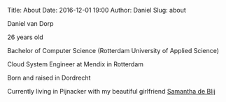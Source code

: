 Title: About
Date: 2016-12-01 19:00
Author: Daniel
Slug: about

Daniel van Dorp

26 years old

Bachelor of Computer Science (Rotterdam University of Applied Science)

Cloud System Engineer at Mendix in Rotterdam

Born and raised in Dordrecht

Currently living in Pijnacker with my beautiful girlfriend [Samantha de Blij](http://samanthadeblij.nl)
